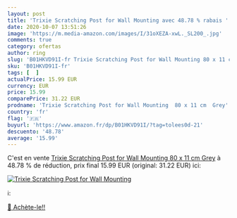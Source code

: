 ```yaml
---
layout: post
title: 'Trixie Scratching Post for Wall Mounting avec 48.78 % rabais '
date: 2020-10-07 13:51:26
image: 'https://m.media-amazon.com/images/I/31oXEZA-xwL._SL200_.jpg'
comments: true
category: ofertas
author: ring
slug: 'B01HKVD91I-fr Trixie Scratching Post for Wall Mounting 80 x 11 cm Grey'
sku: 'B01HKVD91I-fr'
tags: [  ]
actualPrice: 15.99 EUR
currency: EUR
price: 15.99
comparePrice: 31.22 EUR
prodname: 'Trixie Scratching Post for Wall Mounting  80 x 11 cm  Grey'
country: 'fr'
flag: '🇫🇷'
buyurl: 'https://www.amazon.fr/dp/B01HKVD91I/?tag=tolees0d-21'
descuento: '48.78'
average: '15.99'
---
```


C'est en vente [Trixie Scratching Post for Wall Mounting  80 x 11 cm  Grey](https://www.amazon.fr/dp/B01HKVD91I/?tag=tolees0d-21)  à  48.78 % de réduction, prix final  15.99 EUR (original: 31.22 EUR) ici:

[![Trixie Scratching Post for Wall Mounting](https://m.media-amazon.com/images/I/31oXEZA-xwL._SL200_.jpg)](https://www.amazon.fr/dp/B01HKVD91I/?tag=tolees0d-21)

ℹ️:


[🛒 Achète-le!!](https://www.amazon.fr/dp/B01HKVD91I/?tag=tolees0d-21)
